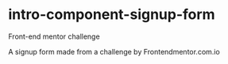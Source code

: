 # intro-component-signup-form
Front-end mentor challenge

A signup form made from a challenge by Frontendmentor.com.io